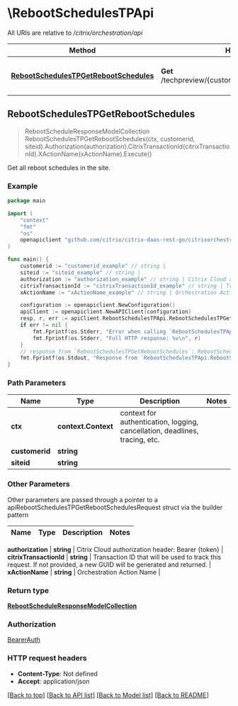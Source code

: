 # \RebootSchedulesTPApi

All URIs are relative to */citrix/orchestration/api*

Method | HTTP request | Description
------------- | ------------- | -------------
[**RebootSchedulesTPGetRebootSchedules**](RebootSchedulesTPApi.md#RebootSchedulesTPGetRebootSchedules) | **Get** /techpreview/{customerid}/{siteid}/RebootSchedules | Get all reboot schedules in the site.



## RebootSchedulesTPGetRebootSchedules

> RebootScheduleResponseModelCollection RebootSchedulesTPGetRebootSchedules(ctx, customerid, siteid).Authorization(authorization).CitrixTransactionId(citrixTransactionId).XActionName(xActionName).Execute()

Get all reboot schedules in the site.



### Example

```go
package main

import (
    "context"
    "fmt"
    "os"
    openapiclient "github.com/citrix/citrix-daas-rest-go/citrixorchestration"
)

func main() {
    customerid := "customerid_example" // string | 
    siteid := "siteid_example" // string | 
    authorization := "authorization_example" // string | Citrix Cloud authorization header: Bearer {token} (optional)
    citrixTransactionId := "citrixTransactionId_example" // string | Transaction ID that will be used to track this request. If not provided, a new GUID will be generated and returned. (optional)
    xActionName := "xActionName_example" // string | Orchestration Action Name (optional)

    configuration := openapiclient.NewConfiguration()
    apiClient := openapiclient.NewAPIClient(configuration)
    resp, r, err := apiClient.RebootSchedulesTPApi.RebootSchedulesTPGetRebootSchedules(context.Background(), customerid, siteid).Authorization(authorization).CitrixTransactionId(citrixTransactionId).XActionName(xActionName).Execute()
    if err != nil {
        fmt.Fprintf(os.Stderr, "Error when calling `RebootSchedulesTPApi.RebootSchedulesTPGetRebootSchedules``: %v\n", err)
        fmt.Fprintf(os.Stderr, "Full HTTP response: %v\n", r)
    }
    // response from `RebootSchedulesTPGetRebootSchedules`: RebootScheduleResponseModelCollection
    fmt.Fprintf(os.Stdout, "Response from `RebootSchedulesTPApi.RebootSchedulesTPGetRebootSchedules`: %v\n", resp)
}
```

### Path Parameters


Name | Type | Description  | Notes
------------- | ------------- | ------------- | -------------
**ctx** | **context.Context** | context for authentication, logging, cancellation, deadlines, tracing, etc.
**customerid** | **string** |  | 
**siteid** | **string** |  | 

### Other Parameters

Other parameters are passed through a pointer to a apiRebootSchedulesTPGetRebootSchedulesRequest struct via the builder pattern


Name | Type | Description  | Notes
------------- | ------------- | ------------- | -------------


 **authorization** | **string** | Citrix Cloud authorization header: Bearer {token} | 
 **citrixTransactionId** | **string** | Transaction ID that will be used to track this request. If not provided, a new GUID will be generated and returned. | 
 **xActionName** | **string** | Orchestration Action Name | 

### Return type

[**RebootScheduleResponseModelCollection**](RebootScheduleResponseModelCollection.md)

### Authorization

[BearerAuth](../README.md#BearerAuth)

### HTTP request headers

- **Content-Type**: Not defined
- **Accept**: application/json

[[Back to top]](#) [[Back to API list]](../README.md#documentation-for-api-endpoints)
[[Back to Model list]](../README.md#documentation-for-models)
[[Back to README]](../README.md)

